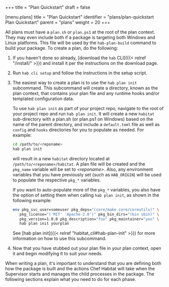 +++
title = "Plan Quickstart"
draft = false


[menu.plans]
    title = "Plan Quickstart"
    identifier = "plans/plan-quickstart Plan Quickstart"
    parent = "plans"
    weight = 20
+++

All plans must have a `plan.sh` or `plan.ps1` at the root of the plan context. They may even include both if a package is targeting both Windows and Linux platforms. This file will be used by the `hab-plan-build` command to build your package. To create a plan, do the following:

1. If you haven't done so already, [download the `hab` CLI]({{< relref "/install/" >}}) and install it per the instructions on the download page.

2. Run `hab cli setup` and follow the instructions in the setup script.

3. The easiest way to create a plan is to use the `hab plan init` subcommand. This subcommand will create a directory, known as the plan context, that contains your plan file and any runtime hooks and/or templated configuration data.

    To use `hab plan init` as part of your project repo, navigate to the root of your project repo and run `hab plan init`. It will create a new `habitat` sub-directory with a plan.sh (or plan.ps1 on Windows) based on the name of the parent directory, and include a `default.toml` file as well as `config` and `hooks` directories for you to populate as needed. For example:

    ```bash
    cd /path/to/<reponame>
    hab plan init
    ```

    will result in a new `habitat` directory located at `/path/to/<reponame>/habitat`. A plan file will be created and the `pkg_name` variable will be set to _\<reponame\>_. Also, any environment variables that you have previously set (such as `HAB_ORIGIN`) will be used to populate the respective `pkg_*` variables.

    If you want to auto-populate more of the `pkg_*` variables, you also have the option of setting them when calling `hab plan init`, as shown in the following example:

    ```bash
    env pkg_svc_user=someuser pkg_deps="(core/make core/coreutils)" \
       pkg_license="('MIT' 'Apache-2.0')" pkg_bin_dirs="(bin sbin)" \
       pkg_version=1.0.0 pkg_description="foo" pkg_maintainer="you" \
       hab plan init yourplan
    ```

     See [hab plan init]({{< relref "habitat_cli#hab-plan-init" >}}) for more information on how to use this subcommand.

4. Now that you have stubbed out your plan file in your plan context, open it and begin modifying it to suit your needs.

When writing a plan, it's important to understand that you are defining both how the package is built and the actions Chef Habitat will take when the Supervisor starts and manages the child processes in the package. The following sections explain what you need to do for each phase.
